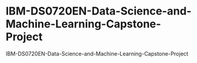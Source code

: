 # IBM-DS0720EN-Data-Science-and-Machine-Learning-Capstone-Project
IBM-DS0720EN-Data-Science-and-Machine-Learning-Capstone-Project
